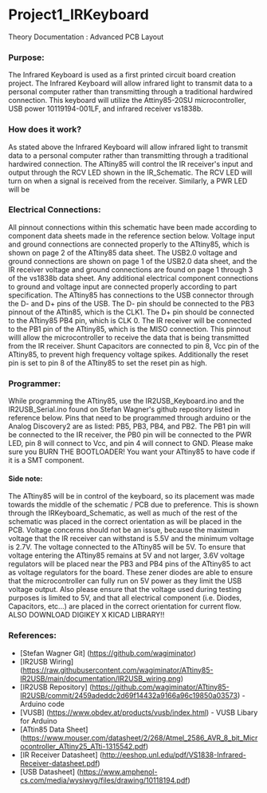 # Project1_IRKeyboard
Theory Documentation : Advanced PCB Layout
### Purpose:
The Infrared Keyboard is used as a first printed circuit board creation project. 
The Infrared Keyboard will allow infrared light to transmit data to a personal computer rather than transmitting through a traditional hardwired connection.
This keyboard will utilize the Attiny85-20SU microcontroller, USB power 10119194-001LF, and infrared receiver vs1838b.
### How does it work?
As stated above the Infrared Keyboard will allow infrared light to transmit data to a personal computer rather than transmitting through a traditional hardwired connection.
The ATtiny85 will control the IR receiver's input and output through the RCV LED shown in the IR_Schematic. 
The RCV LED will turn on when a signal is received from the receiver. 
Similarly, a PWR LED will be 
### Electrical Connections:
All pinnout connections within this schematic have been made according to component data sheets made in the reference section below. 
Voltage input and ground connections are connected properly to the ATtiny85, which is shown on page 2 of the ATtiny85 data sheet.
The USB2.0 voltage and ground connections are shown on page 1 of the USB2.0 data sheet, and the IR receiver voltage and ground connections are found on page 1 through 3 of the vs1838b data sheet.
Any additional electrical component connections to ground and voltage input are connected properly according to part specification. 
The ATtiny85 has connections to the USB connector through the D- and D+ pins of the USB. 
The D- pin should be connected to the PB3 pinnout of the ATtin85, which is the CLK1.
The D+ pin should be connected to the ATtiny85 PB4 pin, which is CLK 0. 
The IR receiver will be connected to the PB1 pin of the ATtiny85, which is the MISO connection. 
This pinnout willl allow the microcontroller to receive the data that is being transmitted from the IR receiver.
Shunt Capacitors are connected to pin 8, Vcc pin of the ATtiny85, to prevent high frequency voltage spikes.
Additionally the reset pin is set to pin 8 of the ATtiny85 to set the reset pin as high.
### Programmer:
While programming the ATtiny85, use the IR2USB_Keyboard.ino and the IR2USB_Serial.ino found on Stefan Wagner's github repository listed in reference below.
Pins that need to be programmed through arduino or the Analog Discovery2 are as listed: PB5, PB3, PB4, and PB2. 
The PB1 pin will be connected to the IR receiver, the PB0 pin will be connected to the PWR LED, pin 8 will connect to Vcc, and pin 4 will connect to GND.
Please make sure you BURN THE BOOTLOADER!
You want your ATtiny85 to have code if it is a SMT component.
#### Side note:
The ATtiny85 will be in control of the keyboard, so its placement was made towards the middle of the schematic / PCB due to preference.
This is shown through the IRKeyboard_Schematic, as well as much of the rest of the schematic was placed in the correct orientation as will be placed in the PCB.
Voltage concerns should not be an issue, because the maximum voltage that the IR receiver can withstand is 5.5V and the minimum voltage is 2.7V.
The voltage connected to the ATtiny85 will be 5V.
To ensure that voltage entering the ATtiny85 remains at 5V and not larger, 3.6V voltage regulators will be placed near the PB3 and PB4 pins of the ATtiny85 to act as voltage regulators for the board.
These zener diodes are able to ensure that the microcontroller can fully run on 5V power as they limit the USB voltage output.
Also please ensure that the voltage used during testing purposes is limited to 5V, and that all electrical component (i.e. Diodes, Capacitors, etc...) are placed in the correct orientation for current flow.
ALSO DOWNLOAD DIGIKEY X KICAD LIBRARY!!
### References:
- [Stefan Wagner Git] (https://github.com/wagiminator)
- [IR2USB Wiring] (https://raw.githubusercontent.com/wagiminator/ATtiny85-IR2USB/main/documentation/IR2USB_wiring.png)
- [IR2USB Repository] (https://github.com/wagiminator/ATtiny85-IR2USB/commit/2459adeddc2d69f14432a9166a96c19850a03573) - Arduino code
- [VUSB] (https://www.obdev.at/products/vusb/index.html) - VUSB Libary for Arduino
- [ATtin85 Data Sheet] (https://www.mouser.com/datasheet/2/268/Atmel_2586_AVR_8_bit_Microcontroller_ATtiny25_ATti-1315542.pdf)
- [IR Receiver Datasheet] (http://eeshop.unl.edu/pdf/VS1838-Infrared-Receiver-datasheet.pdf)
- [USB Datasheet] (https://www.amphenol-cs.com/media/wysiwyg/files/drawing/10118194.pdf)
